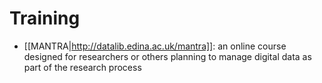 # Training #

 * [[MANTRA|http://datalib.edina.ac.uk/mantra]]: an online course designed for researchers or others planning to manage digital data as part of the research process


